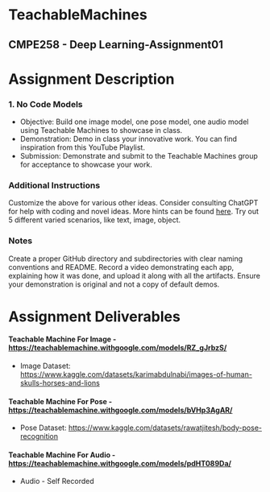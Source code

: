 # TeachableMachines
## CMPE258 - Deep Learning-Assignment01 

# Assignment Description
### 1. No Code Models
- Objective: Build one image model, one pose model, one audio model using Teachable Machines to showcase in class.
- Demonstration: Demo in class your innovative work. You can find inspiration from this YouTube Playlist.
- Submission: Demonstrate and submit to the Teachable Machines group for acceptance to showcase your work.
  
### Additional Instructions
Customize the above for various other ideas. Consider consulting ChatGPT for help with coding and novel ideas.
More hints can be found [here](https://developers.google.com/learn/topics/on-device-ml#build-your-first-on-device-ml-app). Try out 5 different varied scenarios, like text, image, object.
### Notes
Create a proper GitHub directory and subdirectories with clear naming conventions and README.
Record a video demonstrating each app, explaining how it was done, and upload it along with all the artifacts.
Ensure your demonstration is original and not a copy of default demos.

# Assignment Deliverables


#### Teachable Machine For Image - https://teachablemachine.withgoogle.com/models/RZ_gJrbzS/
- Image Dataset: https://www.kaggle.com/datasets/karimabdulnabi/images-of-human-skulls-horses-and-lions

#### Teachable Machine For Pose - https://teachablemachine.withgoogle.com/models/bVHp3AgAR/
- Pose Dataset: https://www.kaggle.com/datasets/rawatjitesh/body-pose-recognition

#### Teachable Machine For Audio - https://teachablemachine.withgoogle.com/models/pdHT089Da/
- Audio - Self Recorded

